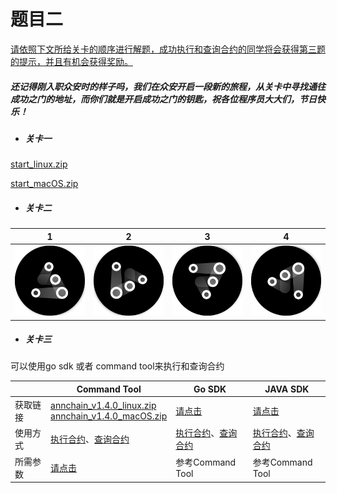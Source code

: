 # 题目二

<u>请依照下文所给关卡的顺序进行解题，成功执行和查询合约的同学将会获得第三题的提示，并且有机会获得奖励。</u>

##### 还记得刚入职众安时的样子吗，我们在众安开启一段新的旅程，从关卡中寻找通往成功之门的地址，而你们就是开启成功之门的钥匙，祝各位程序员大大们，节日快乐！

- ##### 关卡一

[start_linux.zip](https://github.com/dappledger/AnnChain/releases/download/v1.4.0/start_linux.zip)

[start_macOS.zip](https://github.com/dappledger/AnnChain/releases/download/v1.4.0/start_macOS.zip)

- ##### 关卡二

|        1        |        2        |        3        |        4        |
| :-------------: | :-------------: | :-------------: | :-------------: |
| ![1](pic/1.jpg) | ![2](pic/2.jpg) | ![3](pic/3.jpg) | ![4](pic/4.jpg) |

- ##### 关卡三

可以使用go sdk 或者 command tool来执行和查询合约

|          | Command Tool                                                 | Go SDK                                                       | JAVA SDK                                                     |
| -------- | ------------------------------------------------------------ | ------------------------------------------------------------ | ------------------------------------------------------------ |
| 获取链接 | [annchain_v1.4.0_linux.zip](https://github.com/dappledger/AnnChain/releases/download/v1.4.0/annchain_v1.4.0_linux.zip) <br/>[annchain_v1.4.0_macOS.zip](https://github.com/dappledger/AnnChain/releases/download/v1.4.0/annchain_v1.4.0_macOS.zip) | [请点击](https://github.com/dappledger/ann-go-sdk)           | [请点击](https://github.com/dappledger/ann-java-sdk)         |
| 使用方式 | [执行合约](https://github.com/dappledger/AnnChain/blob/master/docs/cmd.md#execute-contract)、[查询合约](https://github.com/dappledger/AnnChain/blob/master/docs/cmd.md#read-contract) | [执行合约](https://github.com/dappledger/ann-go-sdk/blob/master/example/za_test.go#L148)、[查询合约](https://github.com/dappledger/ann-go-sdk/blob/master/example/za_test.go#L169) | [执行合约](https://github.com/dappledger/ann-java-sdk/blob/master/ReadMe.md#%E8%B0%83%E7%94%A8%E5%90%88%E7%BA%A6%E9%BB%98%E8%AE%A4%E5%90%8C%E6%AD%A5%E8%B0%83%E7%94%A8)、[查询合约](https://github.com/dappledger/ann-java-sdk/blob/master/ReadMe.md#%E6%9F%A5%E8%AF%A2%E5%90%88%E7%BA%A6) |
| 所需参数 | [请点击](doc/tool.md)                                        | 参考Command Tool                                             | 参考Command Tool                                             |

